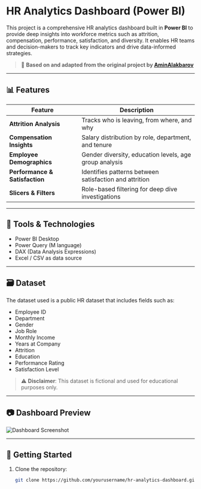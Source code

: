 # HR Analytics Dashboard (Power BI)

This project is a comprehensive HR analytics dashboard built in **Power BI** to provide deep insights into workforce metrics such as attrition, compensation, performance, satisfaction, and diversity. It enables HR teams and decision-makers to track key indicators and drive data-informed strategies.

> 📌 **Based on and adapted from the original project by [AminAlakbarov](https://github.com/AminAlakbarov/HR-Analytics-Project)**  

---

## 📊 Features

| Feature                            | Description                                                  |
|-----------------------------------|--------------------------------------------------------------|
| **Attrition Analysis**            | Tracks who is leaving, from where, and why                   |
| **Compensation Insights**         | Salary distribution by role, department, and tenure          |
| **Employee Demographics**         | Gender diversity, education levels, age group analysis       |
| **Performance & Satisfaction**    | Identifies patterns between satisfaction and attrition       |
| **Slicers & Filters**             | Role-based filtering for deep dive investigations            |

---

## 🧰 Tools & Technologies

- Power BI Desktop
- Power Query (M language)
- DAX (Data Analysis Expressions)
- Excel / CSV as data source

---

## 🗃️ Dataset

The dataset used is a public HR dataset that includes fields such as:

- Employee ID  
- Department  
- Gender  
- Job Role  
- Monthly Income  
- Years at Company  
- Attrition  
- Education  
- Performance Rating  
- Satisfaction Level  

> ⚠️ **Disclaimer**: This dataset is fictional and used for educational purposes only.

---

## 📷 Dashboard Preview

![Dashboard Screenshot](images/dashboard-preview.png)

---

## 🚀 Getting Started

1. Clone the repository:
   ```bash
   git clone https://github.com/yourusername/hr-analytics-dashboard.git
